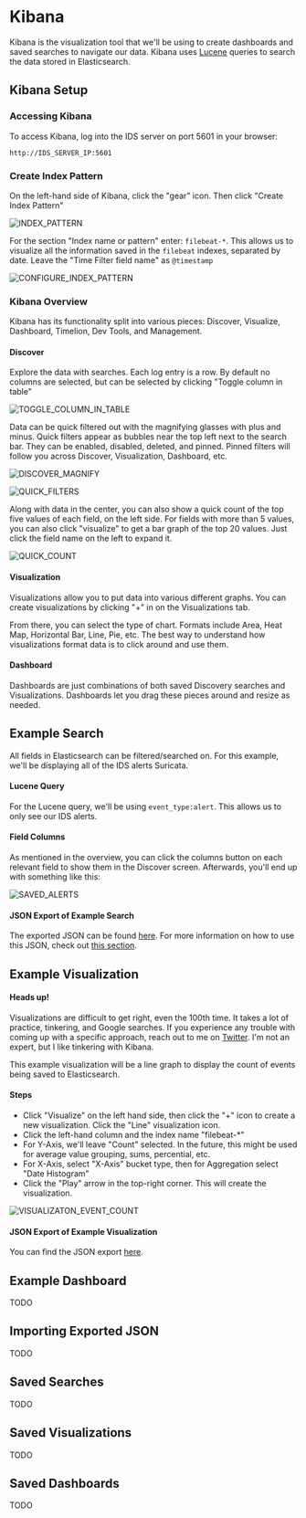# Kibana
Kibana is the visualization tool that we'll be using to create dashboards and saved searches to navigate our data. Kibana uses [Lucene](https://www.elastic.co/guide/en/kibana/current/search.html) queries to search the data stored in Elasticsearch.

## Kibana Setup

### Accessing Kibana
To access Kibana, log into the IDS server on port 5601 in your browser:

`http://IDS_SERVER_IP:5601`

### Create Index Pattern
On the left-hand side of Kibana, click the "gear" icon. Then click "Create Index Pattern"

![INDEX_PATTERN](images/index_pattern.PNG)

For the section "Index name or pattern" enter: `filebeat-*`. This allows us to visualize all the information saved in the `filebeat` indexes, separated by date. Leave the "Time Filter field name" as `@timestamp`

![CONFIGURE_INDEX_PATTERN](images/configure_index_pattern.PNG)

### Kibana Overview
Kibana has its functionality split into various pieces: Discover, Visualize, Dashboard, Timelion, Dev Tools, and Management.

#### Discover
Explore the data with searches. Each log entry is a row. By default no columns are selected, but can be selected by clicking "Toggle column in table"

![TOGGLE_COLUMN_IN_TABLE](images/toggle_column_in_table.PNG)

Data can be quick filtered out with the magnifying glasses with plus and minus. Quick filters appear as bubbles near the top left next to the search bar. They can be enabled, disabled, deleted, and pinned. Pinned filters will follow you across Discover, Visualization, Dashboard, etc.

![DISCOVER_MAGNIFY](images/discover_magnify.PNG)

![QUICK_FILTERS](images/quick_filters.PNG)

Along with data in the center, you can also show a quick count of the top five values of each field, on the left side. For fields with more than 5 values, you can also click "visualize" to get a bar graph of the top 20 values. Just click the field name on the left to expand it.

![QUICK_COUNT](images/quick_count.PNG)

#### Visualization
Visualizations allow you to put data into various different graphs. You can create visualizations by clicking "+" in on the Visualizations tab.

From there, you can select the type of chart. Formats include Area, Heat Map, Horizontal Bar, Line, Pie, etc. The best way to understand how visualizations format data is to click around and use them.

#### Dashboard
Dashboards are just combinations of both saved Discovery searches and Visualizations. Dashboards let you drag these pieces around and resize as needed.

## Example Search
All fields in Elasticsearch can be filtered/searched on. For this example, we'll be displaying all of the IDS alerts Suricata.

#### Lucene Query
For the Lucene query, we'll be using `event_type:alert`. This allows us to only see our IDS alerts.

#### Field Columns
As mentioned in the overview, you can click the columns button on each relevant field to show them in the Discover screen. Afterwards, you'll end up with something like this:

![SAVED_ALERTS](images/saved_alerts.png)

#### JSON Export of Example Search
The exported JSON can be found [here](../kibana_exports/alert_search.json). For more information on how to use this JSON, check out [this section](#importing-exported-json).

## Example Visualization

#### Heads up!
Visualizations are difficult to get right, even the 100th time. It takes a lot of practice, tinkering, and Google searches. If you experience any trouble with coming up with a specific approach, reach out to me on [Twitter](https://twitter.com/0xGradius). I'm not an expert, but I like tinkering with Kibana.

This example visualization will be a line graph to display the count of events being saved to Elasticsearch.

#### Steps
* Click "Visualize" on the left hand side, then click the "+" icon to create a new visualization. Click the "Line" visualization icon.
* Click the left-hand column and the index name "filebeat-*"
* For Y-Axis, we'll leave "Count" selected. In the future, this might be used for average value grouping, sums, percential, etc.
* For X-Axis, select "X-Axis" bucket type, then for Aggregation select "Date Histogram"
* Click the "Play" arrow in the top-right corner. This will create the visualization.

![VISUALIZATON_EVENT_COUNT](images/visualization_event_count.PNG)

#### JSON Export of Example Visualization
You can find the JSON export [here](../kibana_exports/visualization_event_count.json).

## Example Dashboard
TODO

## Importing Exported JSON
TODO

## Saved Searches
TODO

## Saved Visualizations
TODO

## Saved Dashboards
TODO
